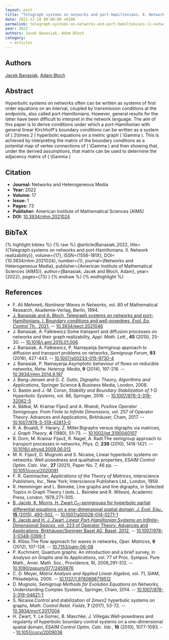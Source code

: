 ```yaml
---
layout: post
title: "Telegraph systems on networks and port-Hamiltonians. Ⅱ. Network realizability"
date: 2021-12-28 00:00:00 +0100
permalink: telegraph-systems-on-networks-and-port-hamiltonians-ii-network-realizability
year: 2022
authors: Jacek Banasiak, Adam Błoch
category:
  - articles
---
```

 
## Authors
[Jacek Banasiak](authors/jacek_banasiak), [Adam Błoch](authors/adam_bloch)
 
## Abstract
Hyperbolic systems on networks often can be written as systems of first order equations on an interval, coupled by transmission conditions at the endpoints, also called port-Hamiltonians. However, general results for the latter have been difficult to interpret in the network language. The aim of this paper is to derive conditions under which a port-Hamiltonian with general linear Kirchhoff's boundary conditions can be written as a system of \(  2\times 2  \) hyperbolic equations on a metric graph \(  \Gamma  \). This is achieved by interpreting the matrix of the boundary conditions as a potential map of vertex connections of \(  \Gamma  \) and then showing that, under the derived assumptions, that matrix can be used to determine the adjacency matrix of \(  \Gamma  \)
 
## Citation
- **Journal:** Networks and Heterogeneous Media
- **Year:** 2022
- **Volume:** 17
- **Issue:** 1
- **Pages:** 73
- **Publisher:** American Institute of Mathematical Sciences (AIMS)
- **DOI:** [10.3934/nhm.2021024](https://doi.org/10.3934/nhm.2021024)
 
## BibTeX
{% highlight bibtex %}
{% raw %}
@article{Banasiak_2022,
  title={{Telegraph systems on networks and port-Hamiltonians. Ⅱ. Network realizability}},
  volume={17},
  ISSN={1556-181X},
  DOI={10.3934/nhm.2021024},
  number={1},
  journal={Networks and Heterogeneous Media},
  publisher={American Institute of Mathematical Sciences (AIMS)},
  author={Banasiak, Jacek and Błoch, Adam},
  year={2022},
  pages={73}
}
{% endraw %}
{% endhighlight %}
 
## References
- F. Ali Mehmeti, <i>Nonlinear Waves in Networks</i>, vol. 80 of Mathematical Research, Akademie-Verlag, Berlin, 1994.
- [J. Banasiak and A. Bƚoch, Telegraph systems on networks and port-Hamiltonians. I. Boundary conditions and well-posednes, <i>Evol. Eq. Control Th.</i>, 2021.](telegraph-systems-on-networks-and-port-hamiltonians-i-boundary-conditions-and-well-posedness) -- [10.3934/eect.2021046](https://doi.org/10.3934/eect.2021046)
- J. Banasiak, A. Falkiewicz.Some transport and diffusion processes on networks and their graph realizability, <i>Appl. Math. Lett.</i>, <b>45</b> (2015), 25-30. -- [10.1016/j.aml.2015.01.006](https://doi.org/10.1016/j.aml.2015.01.006)
- J. Banasiak, A. Falkiewicz, P. Namayanja.Semigroup approach to diffusion and transport problems on networks, <i>Semigroup Forum</i>, <b>93</b> (2016), 427-443. -- [10.1007/s00233-015-9730-4](https://doi.org/10.1007/s00233-015-9730-4)
- J. Banasiak, P. Namayanja.Asymptotic behaviour of flows on reducible networks, <i>Netw. Heterog. Media</i>, <b>9</b> (2014), 197-216. -- [10.3934/nhm.2014.9.197](https://doi.org/10.3934/nhm.2014.9.197)
- J. Bang-Jensen and G. Z. Gutin, <i>Digraphs: Theory, Algorithms and Applications</i>, Springer Science &amp; Business Media, London, 2008.
- G. Bastin and J.-M. Coron, <i>Stability and Boundary Stabilization of 1-D Hyperbolic Systems</i>, vol. 88, Springer, 2016. -- [10.1007/978-3-319-32062-5](https://doi.org/10.1007/978-3-319-32062-5)
- A. Bátkai, M. Kramar Fijavž and A. Rhandi, <i>Positive Operator Semigroups. From Finite to Infinite Dimensions</i>, vol. 257 of Operator Theory: Advances and Applications, Birkhäuser, Cham, 2017. -- [10.1007/978-3-319-42813-0](https://doi.org/10.1007/978-3-319-42813-0)
- R. A. Brualdi, F. Harary, Z. Miller.Bigraphs versus digraphs via matrices, <i>J. Graph Theory</i>, <b>4</b> (1980), 51-73. -- [10.1002/jgt.3190040107](https://doi.org/10.1002/jgt.3190040107)
- B. Dorn, M. Kramar Fijavž, R. Nagel, A. Radl.The semigroup approach to transport processes in networks, <i>Phys. D</i>, <b>239</b> (2010), 1416-1421. -- [10.1016/j.physd.2009.06.012](https://doi.org/10.1016/j.physd.2009.06.012)
- M. K. Fijavž, D. Mugnolo and S. Nicaise, Linear hyperbolic systems on networks: Well-posedness and qualitative properties, <i>ESAIM Control Optim. Calc. Var.</i>, <b>27</b> (2021), Paper No. 7, 46 pp. -- [10.1051/cocv/2020091](https://doi.org/10.1051/cocv/2020091)
- F. R. Gantmacher, <i>Applications of the Theory of Matrices</i>, Interscience Publishers, Inc., New York; Interscience Publishers Ltd., London, 1959.
- R. Hemminger and L. Beineke, Line graphs and line digraphs, in Selected Topics in Graph Theory I (eds. L. Beineke and R. Wilson), Academic Press, London, 1978,271–305.
- [B. Jacob, K. Morris, H. Zwart.$C_0$-semigroups for hyperbolic partial differential equations on a one-dimensional spatial domain, <i>J. Evol. Equ.</i>, <b>15</b> (2015), 493-502.](c-0-semigroups-for-hyperbolic-partial-differential-equations-on-a-one-dimensional-spatial-domain) -- [10.1007/s00028-014-0271-1](https://doi.org/10.1007/s00028-014-0271-1)
- [B. Jacob and H. J. Zwart, <i>Linear Port-Hamiltonian Systems on Infinite-Dimensional Spaces</i>, vol. 223 of Operator Theory: Advances and Applications, Birkhäuser/Springer Basel AG, Basel, 2012.](linear-port-hamiltonian-systems-on-infinite-dimensional-spaces) -- [10.1007/978-3-0348-0399-1](https://doi.org/10.1007/978-3-0348-0399-1)
- B. Klöss.The flow approach for waves in networks, <i>Oper. Matrices</i>, <b>6</b> (2012), 107-128. -- [10.7153/oam-06-08](https://doi.org/10.7153/oam-06-08)
- P. Kuchment, Quantum graphs: An introduction and a brief survey, in <i>Analysis on Graphs and its Applications</i>, vol. 77 of Proc. Sympos. Pure Math., Amer. Math. Soc., Providence, RI, 2008,291–312. -- [10.1090/pspum/077/2459876](https://doi.org/10.1090/pspum/077/2459876)
- C. D. Meyer, <i>Matrix Analysis and Applied Linear Algebra</i>, vol. 71, SIAM, Philadelphia, 2000. -- [10.1137/1.9780898719512](https://doi.org/10.1137/1.9780898719512)
- D. Mugnolo, <i>Semigroup Methods for Evolution Equations on Networks</i>, Understanding Complex Systems, Springer, Cham, 2014. -- [10.1007/978-3-319-04621-1](https://doi.org/10.1007/978-3-319-04621-1)
- S. Nicaise.Control and stabilization of $2	imes 2$ hyperbolic systems on graphs, <i>Math. Control Relat. Fields</i>, <b>7</b> (2017), 53-72. -- [10.3934/mcrf.2017004](https://doi.org/10.3934/mcrf.2017004)
- H. Zwart, Y. Le Gorrec, B. Maschke, J. Villegas.Well-posedness and regularity of hyperbolic boundary control systems on a one-dimensional spatial domain, <i>ESAIM Control Optim. Calc. Var.</i>, <b>16</b> (2010), 1077-1093. -- [10.1051/cocv/2009036](https://doi.org/10.1051/cocv/2009036)

